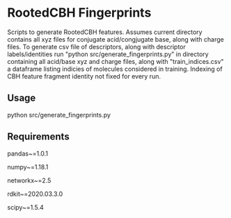 # RootedCBH Fingerprints

Scripts to generate RootedCBH features. Assumes current directory contains all xyz files for conjugate acid/congjugate base, along with charge files. To generate csv file of descriptors, along with descriptor labels/identities run "python src/generate_fingerprints.py" in directory containing all acid/base xyz and charge files, along with "train_indices.csv" a dataframe listing indicies of molecules considered in training. Indexing of CBH feature fragment identity not fixed for every run.

## Usage
python src/generate_fingerprints.py

## Requirements
pandas~=1.0.1

numpy~=1.18.1

networkx~=2.5

rdkit~=2020.03.3.0

scipy~=1.5.4

